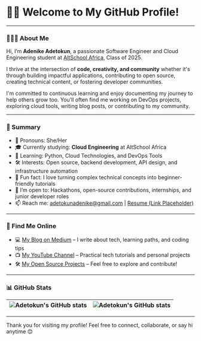 # 👋🏾 Welcome to My GitHub Profile!

---

### 👩🏾‍💻 About Me

Hi, I’m **Adenike Adetokun**, a passionate Software Engineer and Cloud Engineering student at [AltSchool Africa](https://altschoolafrica.com/schools/engineering), Class of 2025.

I thrive at the intersection of **code, creativity, and community** whether it's through building impactful applications, contributing to open source, creating technical content, or fostering developer communities.

I'm committed to continuous learning and enjoy documenting my journey to help others grow too. You’ll often find me working on DevOps projects, exploring cloud tools, writing blog posts, or contributing to my community.

---

### 📝 Summary

* 👩‍ Pronouns: She/Her
* 🎓 Currently studying: **Cloud Engineering** at AltSchool Africa
* 🧠 Learning: Python, Cloud Technologies, and DevOps Tools
* 🛠️ Interests: Open source, backend development, API design, and infrastructure automation
* 🌟 Fun fact: I love turning complex technical concepts into beginner-friendly tutorials
* 🤝 I’m open to: Hackathons, open-source contributions, internships, and junior developer roles
* 📫 Reach me: [adetokunadenike@gmail.com](mailto:adetokunadenike@gmail.com) | [Resume (Link Placeholder)](#)

---

### 🔗 Find Me Online

* 💻 [My Blog on Medium](https://medium.com/@Cloud_baby) – I write about tech, learning paths, and coding tips
* 📺 [My YouTube Channel](https://www.youtube.com/channel/UCi4YhhEhmkkibS0Wfr_26xw) – Practical tech tutorials and personal projects
* 🛠️ [My Open Source Projects](https://github.com/AdetokunAdenike) – Feel free to explore and contribute!

---

### 📊 GitHub Stats
| <img align="center" src="https://github-readme-stats.vercel.app/api?username=AdetokunAdenike&show_icons=true&include_all_commits=true&hide_border=true" alt="Adetokun's GitHub stats" /> | <img align="center" src="https://github-readme-stats.vercel.app/api/top-langs/?username=AdetokunAdenike&langs_count=8&layout=compact&hide_border=true" alt="Adetokun's GitHub stats" /> |
| ------------- | ------------- |

---

Thank you for visiting my profile! Feel free to connect, collaborate, or say hi anytime 😊
